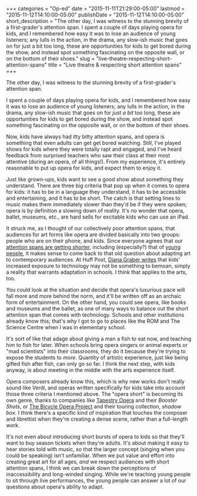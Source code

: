 +++
categories = "Op-ed"
date = "2015-11-11T21:29:00-05:00"
lastmod = "2015-11-12T14:10:00-05:00"
publishDate = "2015-11-12T14:10:00-05:00"
short_description = "The other day, I was witness to the stunning brevity of a first-grader&#039;s attention span. I spent a couple of days playing opera for kids, and I remembered how easy it was to lose an audience of young listeners; any lulls in the action, in the drama, any slow-ish music that goes on for just a bit too long, these are opportunities for kids to get bored during the show, and instead spot something fascinating on the opposite wall, or on the bottom of their shoes."
slug = "live-theatre-respecting-short-attention-spans"
title = "Live theatre &amp; respecting short attention spans"
+++

The other day, I was witness to the stunning brevity of a first-grader's attention span.


I spent a couple of days playing opera for kids, and I remembered how easy it was to lose an audience of young listeners; any lulls in the action, in the drama, any slow-ish music that goes on for *just a bit* too long, these are opportunities for kids to get bored during the show, and instead spot something fascinating on the opposite wall, or on the bottom of their shoes.

Now, kids have always had itty bitty attention spans, and opera is something that even adults can get get bored watching. Still, I've played shows for kids where they were totally rapt and engaged, and I've heard feedback from surprised teachers who saw their class at their most attentive (during an opera, of all things!). From my experience, it's entirely reasonable to put up opera for kids, and expect them to enjoy it. 

Just like grown-ups, kids want to see a good show about something they understand. There are three big criteria that pop up when it comes to opera for kids: it has to be in a language they understand, it has to be accessible and entertaining, and it has to be short. The catch is that setting lines to music makes them immediately slower than they'd be if they were spoken; opera is by definition a slowing down of reality. It's no wonder that opera, ballet, museums, etc., are hard sells for excitable kids who can use an iPad.

It struck me, as I thought of our collectively poor attention spans, that audiences for art forms like opera are divided basically into two groups: people who are on their phone, and kids. Since everyone agrees that our [attention spans are getting shorter](http://www.telegraph.co.uk/news/science/science-news/11607315/Humans-have-shorter-attention-span-than-goldfish-thanks-to-smartphones.html), including (especially?) that of [young people](http://www.huffingtonpost.com/diana-graber/kids-tech-and-those-shrinking-attention-spans_b_4870655.html), it makes sense to come back to that old question about adapting art to contemporary audiences. At Huff Post, [Diana Graber writes](http://www.huffingtonpost.com/diana-graber/kids-tech-and-those-shrinking-attention-spans_b_4870655.html) that kids' increased exposure to technology may not be something to bemoan, simply a reality that warrants adaptation in schools. I think that applies to the arts, too.

You could look at the situation and decide that opera's luxurious pace will fall more and more behind the norm, and it'll be written off as an archaic form of entertainment. On the other hand, you could see opera, like books and museums and the ballet, as one of many ways to balance out the short attention span that comes with technology. Schools and other institutions already know this; that's why I got to go to places like the ROM and The Science Centre when I was in elementary school. 

It's sort of like that adage about giving a man a fish to eat now, and teaching him to fish for later. When schools bring opera singers or animal experts or "mad scientists" into their classrooms, they do it because they're trying to expose the students to *more*. Quantity of artistic experience, just like being gifted fish after fish, can only go so far. I think the next step, with kids anyway, is about meeting in the middle with the arts experience itself.

Opera composers already know this, which is why new works don't really sound like Verdi, and operas written specifically for kids take into account those three criteria I mentioned above. The "opera short" is becoming its own genre, thanks to companies like [Tapestry Opera](/scene/companies/tapestry-opera/) and their *Booster Shots*, or [The Bicycle Opera Project](/scene/companies/the-bicycle-opera-project/) and their touring collection, *shadow box*. I think there's a specific kind of inspiration that touches the composer and librettist when they're creating a dense scene, rather than a full-length work. 

It's not even about introducing short bursts of opera to kids so that they'll want to buy season tickets when they're adults. It's about making it easy to hear stories told with music, so that the larger concept (singing when you could be speaking) isn't unfamiliar. When we put value and effort into creating great art for all ages, *and* we respect audiences with short attention spans, I think we can break down the perceptions of inaccessibility and long-winded singing. While we're teaching young people to sit through live performances, the young people can answer a lot of our questions about opera's ability to adapt.

